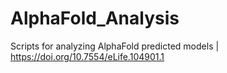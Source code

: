 # AlphaFold_Analysis
Scripts for analyzing AlphaFold predicted models  |  https://doi.org/10.7554/eLife.104901.1
